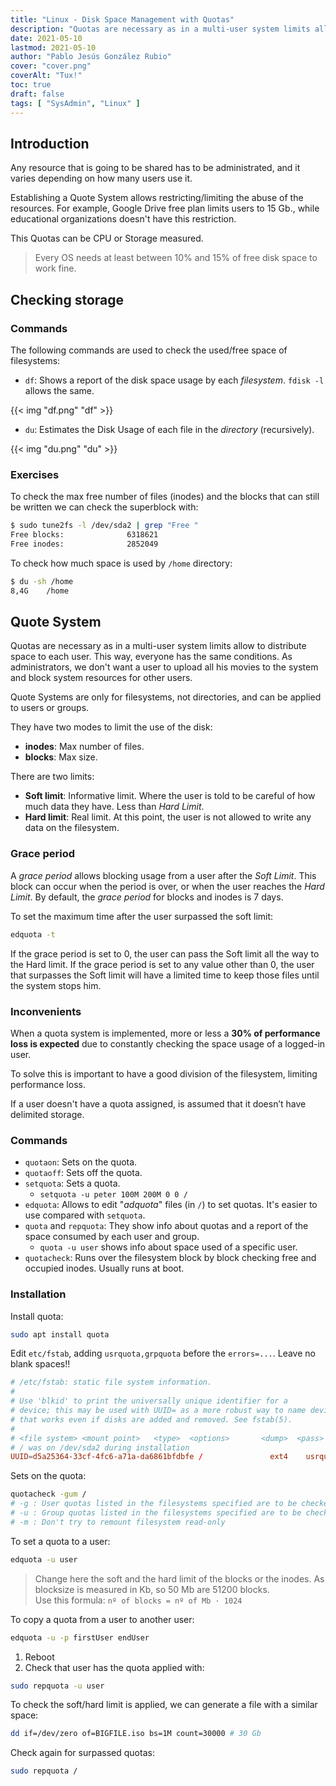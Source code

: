 ```yaml
---
title: "Linux - Disk Space Management with Quotas"
description: "Quotas are necessary as in a multi-user system limits allow to distribute space to each user. This way, everyone has the same conditions. As administrators, we don't want a user to upload all his movies to the system and block system resources for other users."
date: 2021-05-10
lastmod: 2021-05-10
author: "Pablo Jesús González Rubio"
cover: "cover.png"
coverAlt: "Tux!"
toc: true
draft: false
tags: [ "SysAdmin", "Linux" ]
---
```


## Introduction

Any resource that is going to be shared has to be administrated, and it varies depending on how many users use it.

Establishing a Quote System allows restricting/limiting the abuse of the resources. For example, Google Drive free plan limits users to 15 Gb., while educational organizations doesn't have this restriction.

This Quotas can be CPU or Storage measured.

> Every OS needs at least between 10% and 15% of free disk space to work fine.

## Checking storage

### Commands

The following commands are used to check the used/free space of filesystems:

* `df`: Shows a report of the disk space usage by each *filesystem*. `fdisk -l` allows the same.

{{< img "df.png" "df" >}}

* `du`: Estimates the Disk Usage of each file in the *directory* (recursively).

{{< img "du.png" "du" >}}

### Exercises

To check the max free number of files (inodes) and the blocks that can still be written we can check the superblock with:

```bash
$ sudo tune2fs -l /dev/sda2 | grep "Free "
Free blocks:              6318621
Free inodes:              2852049
```

To check how much space is used by `/home` directory:

```bash
$ du -sh /home
8,4G	/home
```

## Quote System

Quotas are necessary as in a multi-user system limits allow to distribute space to each user. This way, everyone has the same conditions. As administrators, we don't want a user to upload all his movies to the system and block system resources for other users.

Quote Systems are only for filesystems, not directories, and can be applied to users or groups.

They have two modes to limit the use of the disk:

* **inodes**: Max number of files.
* **blocks**: Max size.

There are two limits:

* **Soft limit**: Informative limit. Where the user is told to be careful of how much data they have. Less than *Hard Limit*.
* **Hard limit**: Real limit. At this point, the user is not allowed to write any data on the filesystem.

### Grace period

A *grace period* allows blocking usage from a user after the *Soft Limit*. This block can occur when the period is over, or when the user reaches the *Hard Limit*. By default, the *grace period* for blocks and inodes is 7 days.

To set the maximum time after the user surpassed the soft limit:

```bash
edquota -t
```

If the grace period is set to 0, the user can pass the Soft limit all the way to the Hard limit. If the grace period is set to any value other than 0, the user that surpasses the Soft limit will have a limited time to keep those files until the system stops him.

### Inconvenients

When a quota system is implemented, more or less a **30% of performance loss is expected** due to  constantly checking the space usage of a logged-in user.

To solve this is important to have a good division of the filesystem, limiting performance loss.

If a user doesn't have a quota assigned, is assumed that it doesn’t have delimited storage.

### Commands

* `quotaon`: Sets on the quota.
* `quotaoff`: Sets off the quota.
* `setquota`: Sets a quota.
  * `setquota -u peter 100M 200M 0 0 /`
* `edquota`: Allows to edit "*adquota*" files (in `/`) to set quotas. It's easier to use compared with `setquota`.
* `quota` and `repquota`: They show info about quotas and a report of the space consumed by each user and group.
  * `quota -u user` shows info about space used of a specific user.
* `quotacheck`: Runs over the filesystem block by block checking free and occupied inodes. Usually runs at boot.

### Installation

Install quota:

```bash
sudo apt install quota
```

Edit `etc/fstab`, adding `usrquota,grpquota` before the `errors=...`. Leave no blank spaces!!

```conf
# /etc/fstab: static file system information.
#
# Use 'blkid' to print the universally unique identifier for a
# device; this may be used with UUID= as a more robust way to name devices
# that works even if disks are added and removed. See fstab(5).
#
# <file system> <mount point>   <type>  <options>       <dump>  <pass>
# / was on /dev/sda2 during installation
UUID=d5a25364-33cf-4fc6-a71a-da6861bfdbfe /               ext4    usrquota,grpquota,errors=remount-ro 0       1
```

Sets on the quota:

```bash
quotacheck -gum /
# -g : User quotas listed in the filesystems specified are to be checked.
# -u : Group quotas listed in the filesystems specified are to be checked.
# -m : Don't try to remount filesystem read-only
```

To set a quota to a user:

```bash
edquota -u user
```

> Change here the soft and the hard limit of the blocks or the inodes. As blocksize is measured in Kb, so 50 Mb are 51200 blocks.<br>Use this formula: `nº of blocks = nº of Mb · 1024`

To copy a quota from a user to another user:

```bash
edquota -u -p firstUser endUser
```

1. Reboot
2. Check that user has the quota applied with:

```bash
sudo repquota -u user
```

To check the soft/hard limit is applied, we can generate a file with a similar space:

```bash
dd if=/dev/zero of=BIGFILE.iso bs=1M count=30000 # 30 Gb
```

Check again for surpassed quotas:

```bash
sudo repquota /
```
